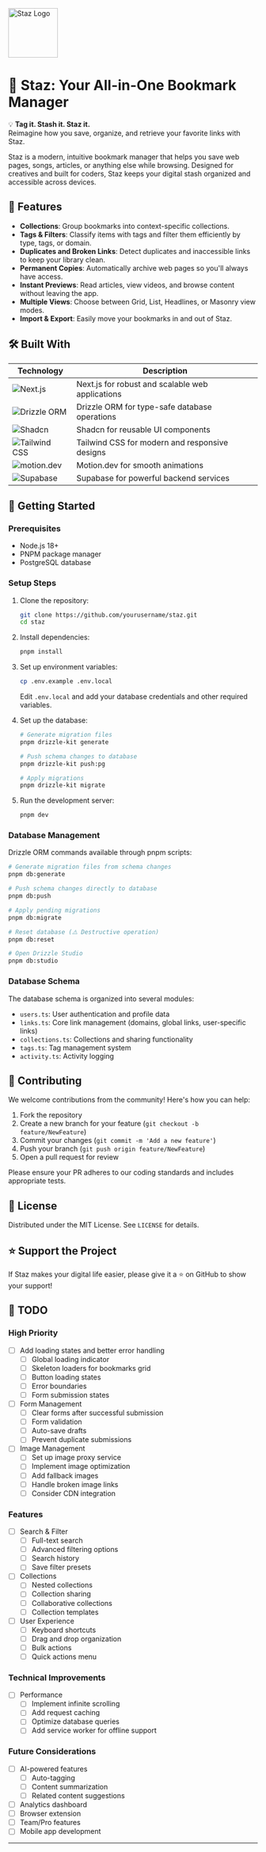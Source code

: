 <img src="https://github.com/YashM20/staz/blob/main/public/assets/images/Staz_logo.png" alt="Staz Logo" width="100" height="100" />  

# 🚀 Staz: Your All-in-One Bookmark Manager  

💡 **Tag it. Stash it. Staz it.**  
Reimagine how you save, organize, and retrieve your favorite links with Staz.  

Staz is a modern, intuitive bookmark manager that helps you save web pages, songs, articles, or anything else while browsing. Designed for creatives and built for coders, Staz keeps your digital stash organized and accessible across devices.  

## 🔗 Features

- **Collections**: Group bookmarks into context-specific collections.  
- **Tags & Filters**: Classify items with tags and filter them efficiently by type, tags, or domain.  
- **Duplicates and Broken Links**: Detect duplicates and inaccessible links to keep your library clean.  
- **Permanent Copies**: Automatically archive web pages so you'll always have access.  
- **Instant Previews**: Read articles, view videos, and browse content without leaving the app.  
- **Multiple Views**: Choose between Grid, List, Headlines, or Masonry view modes.  
- **Import & Export**: Easily move your bookmarks in and out of Staz.  

## 🛠️ Built With

| Technology | Description |
|------------|-------------|
| ![Next.js](https://img.shields.io/badge/next.js-%23000000.svg?style=for-the-badge&logo=nextdotjs&logoColor=white) | Next.js for robust and scalable web applications |
| ![Drizzle ORM](https://img.shields.io/badge/drizzle-ORM-blue?style=for-the-badge) | Drizzle ORM for type-safe database operations |
| ![Shadcn](https://img.shields.io/badge/shadcn-Design%20System-orange?style=for-the-badge) | Shadcn for reusable UI components |
| ![Tailwind CSS](https://img.shields.io/badge/tailwindcss-%2338B2AC.svg?style=for-the-badge&logo=tailwind-css&logoColor=white) | Tailwind CSS for modern and responsive designs |
| ![motion.dev](https://img.shields.io/badge/motion.dev-Animations-purple?style=for-the-badge) | Motion.dev for smooth animations |
| ![Supabase](https://img.shields.io/badge/supabase-Database-green?style=for-the-badge) | Supabase for powerful backend services |

## 🚀 Getting Started

### Prerequisites
- Node.js 18+ 
- PNPM package manager
- PostgreSQL database

### Setup Steps

1. Clone the repository:
   ```bash
   git clone https://github.com/yourusername/staz.git
   cd staz
   ```

2. Install dependencies:
   ```bash
   pnpm install
   ```

3. Set up environment variables:
   ```bash
   cp .env.example .env.local
   ```
   Edit `.env.local` and add your database credentials and other required variables.

4. Set up the database:
   ```bash
   # Generate migration files
   pnpm drizzle-kit generate

   # Push schema changes to database
   pnpm drizzle-kit push:pg

   # Apply migrations
   pnpm drizzle-kit migrate
   ```

5. Run the development server:
   ```bash
   pnpm dev
   ```

### Database Management

Drizzle ORM commands available through pnpm scripts:

```bash
# Generate migration files from schema changes
pnpm db:generate

# Push schema changes directly to database
pnpm db:push

# Apply pending migrations
pnpm db:migrate

# Reset database (⚠️ Destructive operation)
pnpm db:reset

# Open Drizzle Studio
pnpm db:studio

```

### Database Schema

The database schema is organized into several modules:

- `users.ts`: User authentication and profile data
- `links.ts`: Core link management (domains, global links, user-specific links)
- `collections.ts`: Collections and sharing functionality
- `tags.ts`: Tag management system
- `activity.ts`: Activity logging

## 🤝 Contributing

We welcome contributions from the community! Here's how you can help:  

1. Fork the repository  
2. Create a new branch for your feature (`git checkout -b feature/NewFeature`)  
3. Commit your changes (`git commit -m 'Add a new feature'`)  
4. Push your branch (`git push origin feature/NewFeature`)  
5. Open a pull request for review  

Please ensure your PR adheres to our coding standards and includes appropriate tests.

## 📝 License

Distributed under the MIT License. See `LICENSE` for details.  

## ⭐ Support the Project

If Staz makes your digital life easier, please give it a ⭐ on GitHub to show your support!  


## 📝 TODO

### High Priority
- [ ] Add loading states and better error handling
  - [ ] Global loading indicator
  - [ ] Skeleton loaders for bookmarks grid
  - [ ] Button loading states
  - [ ] Error boundaries
  - [ ] Form submission states

- [ ] Form Management
  - [ ] Clear forms after successful submission
  - [ ] Form validation
  - [ ] Auto-save drafts
  - [ ] Prevent duplicate submissions

- [ ] Image Management
  - [ ] Set up image proxy service
  - [ ] Implement image optimization
  - [ ] Add fallback images
  - [ ] Handle broken image links
  - [ ] Consider CDN integration

### Features
- [ ] Search & Filter
  - [ ] Full-text search
  - [ ] Advanced filtering options
  - [ ] Search history
  - [ ] Save filter presets

- [ ] Collections
  - [ ] Nested collections
  - [ ] Collection sharing
  - [ ] Collaborative collections
  - [ ] Collection templates

- [ ] User Experience
  - [ ] Keyboard shortcuts
  - [ ] Drag and drop organization
  - [ ] Bulk actions
  - [ ] Quick actions menu

### Technical Improvements
- [ ] Performance
  - [ ] Implement infinite scrolling
  - [ ] Add request caching
  - [ ] Optimize database queries
  - [ ] Add service worker for offline support

### Future Considerations
- [ ] AI-powered features
  - [ ] Auto-tagging
  - [ ] Content summarization
  - [ ] Related content suggestions
- [ ] Analytics dashboard
- [ ] Browser extension
- [ ] Team/Pro features
- [ ] Mobile app development

---

